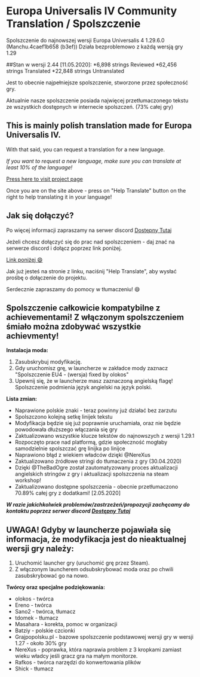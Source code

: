 # Europa Universalis IV Community Translation / Spolszczenie
Spolszczenie do najnowszej wersji Europa Universalis 4 1.29.6.0 (Manchu.4caef1b658 (b3ef))
Działa bezproblemowo z każdą wersją gry 1.29

##Stan w  wersji 2.44 [11.05.2020]:
*6,898 strings Reviewed
*62,456 strings Translated
*22,848 strings Untranslated

Jest to obecnie najpełniejsze spolszczenie, stworzone przez społeczność gry.

Aktualnie nasze spolszczenie posiada najwięcej przetłumaczonego tekstu ze wszystkich dostępnych w internecie spolszczeń. (73% całej gry)

## This is mainly polish translation made for Europa Universalis IV.
With that said, you can request a translation for a new language.

_If you want to request a new language, make sure you can translate at least 10% of the language!_

[Press here to visit project page](https://www.transifex.com/europa-universalis-iv-community-translation/Community-edition/)

Once you are on the site above - press on "Help Translate" button on the right to help translating it in your language!

## Jak się dołączyć?

Po więcej informacji zapraszamy na serwer discord [Dostępny Tutaj](https://discord.gg/QUB7z23])

Jeżeli chcesz dołączyć się do prac nad spolszczeniem - daj znać na serwerze discord i dołącz poprzez link poniżej.

[Link poniżej :smile: ](https://www.transifex.com/europa-universalis-iv-community-translation/Community-edition/)

Jak już jesteś na stronie z linku, naciśnij "Help Translate", aby wysłać prośbę o dołączenie do projektu.

Serdecznie zapraszamy do pomocy w tłumaczeniu! :smile:


## **Spolszczenie całkowicie kompatybilne z achievementami! Z włączonym spolszczeniem śmiało można zdobywać wszystkie achievmenty!**

**Instalacja moda:**
1. Zasubskrybuj modyfikację.
2. Gdy uruchomisz grę, w launcherze w zakładce mody zaznacz "Spolszczenie EU4 - (wersja) fixed by olokos"
3. Upewnij się, że w launcherze masz zaznaczoną angielską flagę! Spolszczenie podmienia język angielski na język polski.


**Lista zmian:**
- Naprawione polskie znaki - teraz powinny już działać bez zarzutu
- Spolszczono kolejną setkę linijek tekstu
- Modyfikacja będzie się już poprawnie uruchamiała, oraz nie będzie powodowała dłuższego włączania się gry
- Zaktualizowano wszystkie klucze tekstów do najnowszych z wersji 1.29.1
- Rozpoczęto prace nad platformą, gdzie społeczność mogłaby samodzielnie spolszczać grę linijka po linijce
- Naprawiono błąd z wiekiem władców dzięki @NereXus
- Zaktualizowano źródłowe stringi do tłumaczenia z gry (30.04.2020)
- Dzięki @TheBadOgre został zautomatyzowany proces aktualizacji angielskich stringów z gry i aktualizacji spolszczenia na steam workshop!
- Zaktualizowano dostępne spolszczenia - obecnie przetłumaczono 70.89% całej gry z dodatkami! [2.05.2020] 

**_W razie jakichkolwiek problemów/zastrzeżeń/propozycji zachęcamy do kontaktu poprzez serwer discord [Dostępny Tutaj](https://discord.gg/QUB7z23])_**

## UWAGA! Gdyby w launcherze pojawiała się informacja, że modyfikacja jest do nieaktualnej wersji gry należy:
1. Uruchomić launcher gry (uruchomić grę przez Steam).
2. Z włączonym launcherem odsubskrybować moda oraz po chwili zasubskrybować go na nowo.

**Twórcy oraz specjalne podziękowania:**
- olokos - twórca
- Ereno - twórca
- Sano2 - twórca, tłumacz
- tdomek - tłumacz
- Masahara - korekta, pomoc w organizacji
- Batziy - polskie czcionki
- Grajpopolsku.pl - bazowe spolszczenie podstawowej wersji gry w wersji 1.27 - około 30% gry
- NereXus - poprawka, która naprawia problem z 3 kropkami zamiast wieku władcy jeśli gracz gra na małym monitorze.
- Rafkos - twórca narzędzi do konwertowania plików
- Shick - tłumacz
